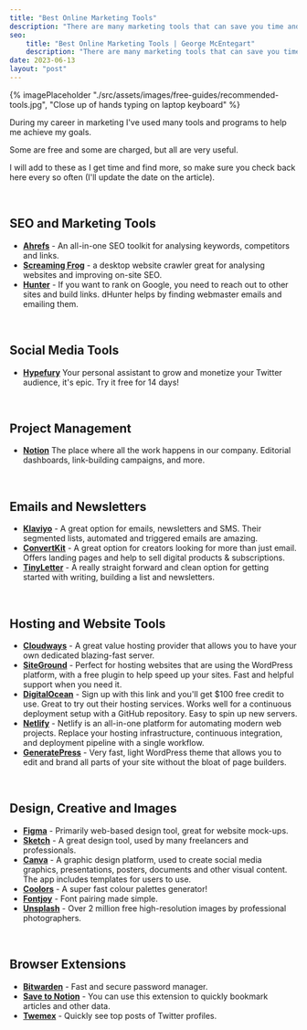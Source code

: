 ```yaml
---
title: "Best Online Marketing Tools"
description: "There are many marketing tools that can save you time and energy down the road. Here are some I use, and find myself recommending regularly."
seo:
    title: "Best Online Marketing Tools | George McEntegart"
    description: "There are many marketing tools that can save you time and energy down the road. Here are some I use, and find myself recommending regularly."
date: 2023-06-13
layout: "post"
---
```


{% imagePlaceholder "./src/assets/images/free-guides/recommended-tools.jpg", "Close up of hands typing on laptop keyboard" %}

During my career in marketing I've used many tools and programs to help me achieve my goals.

Some are free and some are charged, but all are very useful.

I will add to these as I get time and find more, so make sure you check back here every so often (I'll update the date on the article).

&nbsp;
## SEO and Marketing Tools

- **[Ahrefs](https://ahrefs.com/)** - An all-in-one SEO toolkit for analysing keywords, competitors and links.
- **[Screaming Frog](https://www.screamingfrog.co.uk/seo-spider/)** - a desktop website crawler great for analysing websites and improving on-site SEO.
- **[Hunter](https://hunter.io/)** - If you want to rank on Google, you need to reach out to other sites and build links. dHunter helps by finding webmaster emails and emailing them.

&nbsp;
## Social Media Tools

- **[Hypefury](https://hypefury.com/?via=george-mcentegart27)** Your personal assistant to grow and monetize your Twitter audience, it's epic. Try it free for 14 days!

&nbsp;
## Project Management

- **[Notion](https://affiliate.notion.so/zk1gdjv9itlz)** The place where all the work happens in our company. Editorial dashboards, link-building campaigns, and more.

&nbsp;
## Emails and Newsletters

- **[Klaviyo](https://www.klaviyo.com/partners/signup?utm_source=0013o00002T0MmCAAV&amp;utm_medium=partner)** - A great option for emails, newsletters and SMS. Their segmented lists, automated and triggered emails are amazing.
- **[ConvertKit](https://convertkit.com?lmref=n7cHCg)** - A great option for creators looking for more than just email. Offers landing pages and help to sell digital products & subscriptions.
- **[TinyLetter](https://tinyletter.com/)** - A really straight forward and clean option for getting started with writing, building a list and newsletters.

&nbsp;
## Hosting and Website Tools

- **[Cloudways](https://www.cloudways.com/en/?id=1435519)** - A great value hosting provider that allows you to have your own dedicated blazing-fast server.
- **[SiteGround](https://www.siteground.co.uk/web-hosting.htm?afcode=ccfda08978051dca1456dcbe73a4d786&campaign=georgemc+tools)** - Perfect for hosting websites that are using the WordPress platform, with a free plugin to help speed up your sites. Fast and helpful support when you need it.
- **[DigitalOcean](https://www.digitalocean.com/?refcode=f068bf6e0053&utm_campaign=Referral_Invite&utm_medium=Referral_Program&utm_source=CopyPaste)** - Sign up with this link and you'll get $100 free credit to use. Great to try out their hosting services. Works well for a continuous deployment setup with a GitHub repository. Easy to spin up new servers.
- **[Netlify](https://www.netlify.com/)** - Netlify is an all-in-one platform for automating modern web projects. Replace your hosting infrastructure, continuous integration, and deployment pipeline with a single workflow.
- **[GeneratePress](https://generatepress.com/?ref=8255)** - Very fast, light WordPress theme that allows you to edit and brand all parts of your site without the bloat of page builders.

&nbsp;
## Design, Creative and Images

- **[Figma](https://www.figma.com/)** - Primarily web-based design tool, great for website mock-ups.
- **[Sketch](https://www.sketch.com/)** - A great design tool, used by many freelancers and professionals.
- **[Canva](https://www.canva.com/en_gb/)** - A graphic design platform, used to create social media graphics, presentations, posters, documents and other visual content. The app includes templates for users to use.
- **[Coolors](https://coolors.co/)** - A super fast colour palettes generator!
- **[Fontjoy](https://fontjoy.com/)** - Font pairing made simple.
- **[Unsplash](https://unsplash.com/)** - Over 2 million free high-resolution images by professional photographers.

&nbsp;
## Browser Extensions

- **[Bitwarden](https://bitwarden.com/)** - Fast and secure password manager.
- **[Save to Notion](https://addons.mozilla.org/en-GB/firefox/addon/save-to-notion/)** - You can use this extension to quickly bookmark articles and other data.
- **[Twemex](https://addons.mozilla.org/en-GB/firefox/addon/twemex-sidebar-for-twitter/)** - Quickly see top posts of Twitter profiles.


